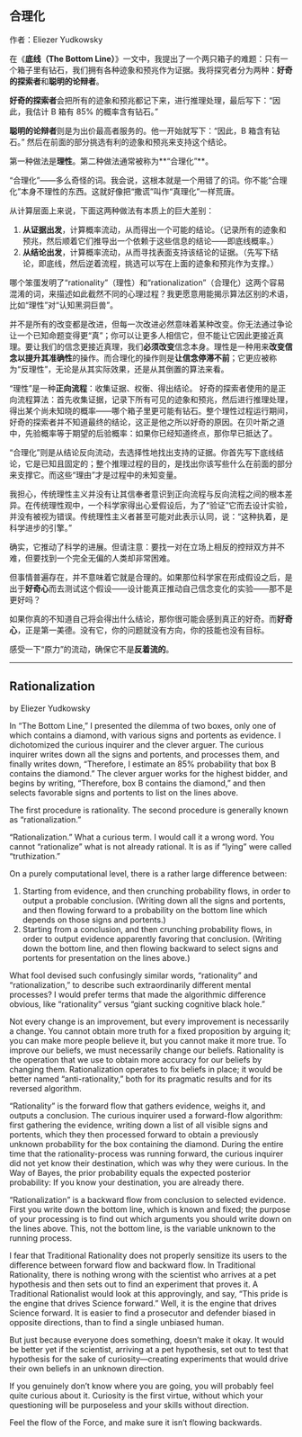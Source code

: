 ## 合理化

作者：Eliezer Yudkowsky

在《**底线（The Bottom Line）**》一文中，我提出了一个两只箱子的难题：只有一个箱子里有钻石，我们拥有各种迹象和预兆作为证据。我将探究者分为两种：**好奇的探索者**和**聪明的论辩者**。

**好奇的探索者**会把所有的迹象和预兆都记下来，进行推理处理，最后写下：“因此，我估计 B 箱有 85% 的概率含有钻石。”

**聪明的论辩者**则是为出价最高者服务的。他一开始就写下：“因此，B 箱含有钻石。” 然后在前面的部分挑选有利的迹象和预兆来支持这个结论。

第一种做法是**理性**。第二种做法通常被称为\*\*“合理化”\*\*。

“合理化”——多么奇怪的词。我会说，这根本就是一个用错了的词。你不能“合理化”本身不理性的东西。这就好像把“撒谎”叫作“真理化”一样荒唐。

从计算层面上来说，下面这两种做法有本质上的巨大差别：

1. **从证据出发**，计算概率流动，从而得出一个可能的结论。（记录所有的迹象和预兆，然后顺着它们推导出一个依赖于这些信息的结论——即底线概率。）
2. **从结论出发**，计算概率流动，从而寻找表面支持该结论的证据。（先写下结论，即底线，然后逆着流程，挑选可以写在上面的迹象和预兆作为支撑。）

哪个笨蛋发明了“rationality”（理性）和“rationalization”（合理化）这两个容易混淆的词，来描述如此截然不同的心理过程？我更愿意用能揭示算法区别的术语，比如“理性”对“认知黑洞巨兽”。

并不是所有的改变都是改进，但每一次改进必然意味着某种改变。你无法通过争论让一个已知命题变得更“真”；你可以让更多人相信它，但不能让它因此更接近真理。要让我们的信念更接近真理，我们**必须改变**信念本身。理性是一种用来**改变信念以提升其准确性**的操作。而合理化的操作则是**让信念停滞不前**；它更应被称为“反理性”，无论是从其实际效果，还是从其倒置的算法来看。

“理性”是一种**正向流程**：收集证据、权衡、得出结论。
好奇的探索者使用的是正向流程算法：首先收集证据，记录下所有可见的迹象和预兆，然后进行推理处理，得出某个尚未知晓的概率——哪个箱子里更可能有钻石。整个理性过程运行期间，好奇的探索者并不知道最终的结论，这正是他之所以好奇的原因。在贝叶斯之道中，先验概率等于期望的后验概率：如果你已经知道终点，那你早已抵达了。

“合理化”则是从结论反向流动，去选择性地找出支持的证据。你首先写下底线结论，它是已知且固定的；整个推理过程的目的，是找出你该写些什么在前面的部分来支撑它。而这些“理由”才是过程中的未知变量。

我担心，传统理性主义并没有让其信奉者意识到正向流程与反向流程之间的根本差异。在传统理性观中，一个科学家得出心爱假设后，为了“验证”它而去设计实验，并没有被视为错误。传统理性主义者甚至可能对此表示认同，说：“这种执着，是科学进步的引擎。”

确实，它推动了科学的进展。但请注意：要找一对在立场上相反的控辩双方并不难，但要找到一个完全无偏的人类却非常困难。

但事情普遍存在，并不意味着它就是合理的。如果那位科学家在形成假设之后，是出于**好奇心**而去测试这个假设——设计能真正推动自己信念变化的实验——那不是更好吗？

如果你真的不知道自己将会得出什么结论，那你很可能会感到真正的好奇。而**好奇心**，正是第一美德。没有它，你的问题就没有方向，你的技能也没有目标。

感受一下“原力”的流动，确保它不是**反着流的**。

---

## Rationalization

by Eliezer Yudkowsky

In “The Bottom Line,” I presented the dilemma of two boxes, only one of which contains a diamond, with various signs and portents as evidence. I dichotomized the curious inquirer and the clever arguer. The curious inquirer writes down all the signs and portents, and processes them, and finally writes down, “Therefore, I estimate an 85% probability that box B contains the diamond.” The clever arguer works for the highest bidder, and begins by writing, “Therefore, box B contains the diamond,” and then selects favorable signs and portents to list on the lines above.

The first procedure is rationality. The second procedure is generally known as “rationalization.”

“Rationalization.” What a curious term. I would call it a wrong word. You cannot “rationalize” what is not already rational. It is as if “lying” were called “truthization.”

On a purely computational level, there is a rather large difference between:

1. Starting from evidence, and then crunching probability flows, in order to output a probable conclusion. (Writing down all the signs and portents, and then flowing forward to a probability on the bottom line which depends on those signs and portents.) 
2. Starting from a conclusion, and then crunching probability flows, in order to output evidence apparently favoring that conclusion. (Writing down the bottom line, and then flowing backward to select signs and portents for presentation on the lines above.)

What fool devised such confusingly similar words, “rationality” and “rationalization,” to describe such extraordinarily different mental processes? I would prefer terms that made the algorithmic difference obvious, like “rationality” versus “giant sucking cognitive black hole.”

Not every change is an improvement, but every improvement is necessarily a change. You cannot obtain more truth for a fixed proposition by arguing it; you can make more people believe it, but you cannot make it more true. To improve our beliefs, we must necessarily change our beliefs. Rationality is the operation that we use to obtain more accuracy for our beliefs by changing them. Rationalization operates to fix beliefs in place; it would be better named “anti-rationality,” both for its pragmatic results and for its reversed algorithm.

“Rationality” is the forward flow that gathers evidence, weighs it, and outputs a conclusion. The curious inquirer used a forward-flow algorithm: first gathering the evidence, writing down a list of all visible signs and portents, which they then processed forward to obtain a previously unknown probability for the box containing the diamond. During the entire time that the rationality-process was running forward, the curious inquirer did not yet know their destination, which was why they were curious. In the Way of Bayes, the prior probability equals the expected posterior probability: If you know your destination, you are already there.

“Rationalization” is a backward flow from conclusion to selected evidence. First you write down the bottom line, which is known and fixed; the purpose of your processing is to find out which arguments you should write down on the lines above. This, not the bottom line, is the variable unknown to the running process.

I fear that Traditional Rationality does not properly sensitize its users to the difference between forward flow and backward flow. In Traditional Rationality, there is nothing wrong with the scientist who arrives at a pet hypothesis and then sets out to find an experiment that proves it. A Traditional Rationalist would look at this approvingly, and say, “This pride is the engine that drives Science forward.” Well, it is the engine that drives Science forward. It is easier to find a prosecutor and defender biased in opposite directions, than to find a single unbiased human.

But just because everyone does something, doesn’t make it okay. It would be better yet if the scientist, arriving at a pet hypothesis, set out to test that hypothesis for the sake of curiosity—creating experiments that would drive their own beliefs in an unknown direction.

If you genuinely don’t know where you are going, you will probably feel quite curious about it. Curiosity is the first virtue, without which your questioning will be purposeless and your skills without direction.

Feel the flow of the Force, and make sure it isn’t flowing backwards.